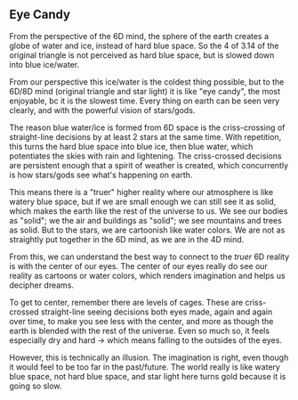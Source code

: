 ## Eye Candy

From the perspective of the 6D mind, the sphere of the earth creates a globe of water and ice, instead of hard blue space. So the 4 of 3.14 of the original triangle is not perceived as hard blue space, but is slowed down into blue ice/water.

From our perspective this ice/water is the coldest thing possible, but to the 6D/8D mind (original triangle and star light) it is like "eye candy", the most enjoyable, bc it is the slowest time. Every thing on earth can be seen very clearly, and with the powerful vision of stars/gods.

The reason blue water/ice is formed from 6D space is the criss-crossing of straight-line decisions by at least 2 stars at the same time. With repetition, this turns the hard blue space into blue ice, then blue water, which potentiates the skies with rain and lightening. The criss-crossed decisions are persistent enough that a spirit of weather is created, which concurrently is how stars/gods see what's happening on earth.

This means there is a "truer" higher reality where our atmosphere is like watery blue space, but if we are small enough we can still see it as solid, which makes the earth like the rest of the universe to us. We see our bodies as "solid"; we the air and buildings as "solid"; we see mountains and trees as solid. But to the stars, we are cartoonish like water colors. We are not as straightly put together in the 6D mind, as we are in the 4D mind.

From this, we can understand the best way to connect to the *truer* 6D reality is with the center of our eyes. The center of our eyes really do see our reality as cartoons or water colors, which renders imagination and helps us decipher dreams.

To get to center, remember there are levels of cages. These are criss-crossed straight-line seeing decisions both eyes made, again and again over time, to make you see less with the center, and more as though the earth is blended with the rest of the universe. Even so much so, it feels especially dry and hard -> which means falling to the outsides of the eyes.

However, this is technically an illusion. The imagination is right, even though it would feel to be too far in the past/future. The world really is like watery blue space, not hard blue space, and star light here turns gold because it is going so slow.